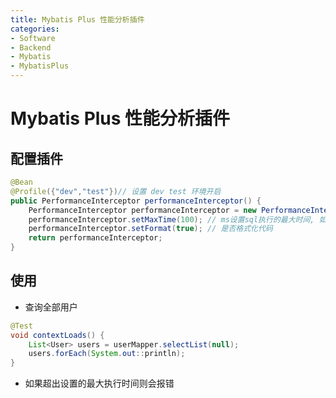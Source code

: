 ```yaml
---
title: Mybatis Plus 性能分析插件
categories:
- Software
- Backend
- Mybatis
- MybatisPlus
---
```

# Mybatis Plus 性能分析插件

## 配置插件

```java
@Bean
@Profile({"dev","test"})// 设置 dev test 环境开启
public PerformanceInterceptor performanceInterceptor() {
    PerformanceInterceptor performanceInterceptor = new PerformanceInterceptor();
    performanceInterceptor.setMaxTime(100); // ms设置sql执行的最大时间, 如果超过了则不 执行
    performanceInterceptor.setFormat(true); // 是否格式化代码
    return performanceInterceptor;
}
```

## 使用

- 查询全部用户

```java
@Test
void contextLoads() {
    List<User> users = userMapper.selectList(null);
    users.forEach(System.out::println);
}
```

- 如果超出设置的最大执行时间则会报错